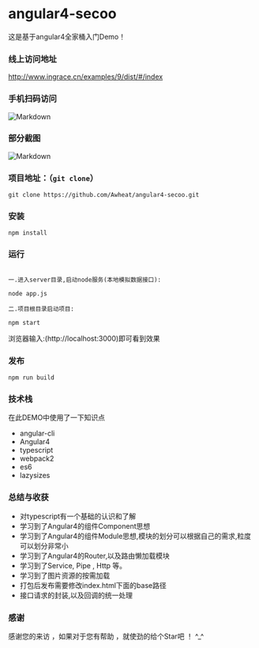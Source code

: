 # angular4-secoo
这是基于angular4全家桶入门Demo！

### 线上访问地址

http://www.ingrace.cn/examples/9/dist/#/index

### 手机扫码访问

![Markdown](http://www.ingrace.cn/static/images/ewm_angular.png)

### 部分截图

![Markdown](http://www.ingrace.cn/static/images/secoo_preview.png)

### 项目地址：（`git clone`）

```shell
git clone https://github.com/Awheat/angular4-secoo.git
```

### 安装

```
npm install
```

### 运行

```

一.进入server目录,启动node服务(本地模拟数据接口):

node app.js

二.项目根目录启动项目:

npm start

```
浏览器输入:(http://localhost:3000)即可看到效果

### 发布

```
npm run build
```

### 技术栈

在此DEMO中使用了一下知识点
* angular-cli
* Angular4
* typescript
* webpack2
* es6
* lazysizes

### 总结与收获

* 对typescript有一个基础的认识和了解
* 学习到了Angular4的组件Component思想
* 学习到了Angular4的组件Module思想,模块的划分可以根据自己的需求,粒度可以划分非常小
* 学习到了Angular4的Router,以及路由懒加载模块
* 学习到了Service, Pipe , Http 等。
* 学习到了图片资源的按需加载
* 打包后发布需要修改index.html下面的base路径
* 接口请求的封装,以及回调的统一处理

### 感谢

感谢您的来访 ，如果对于您有帮助 ，就使劲的给个Star吧 ！ ^_^
